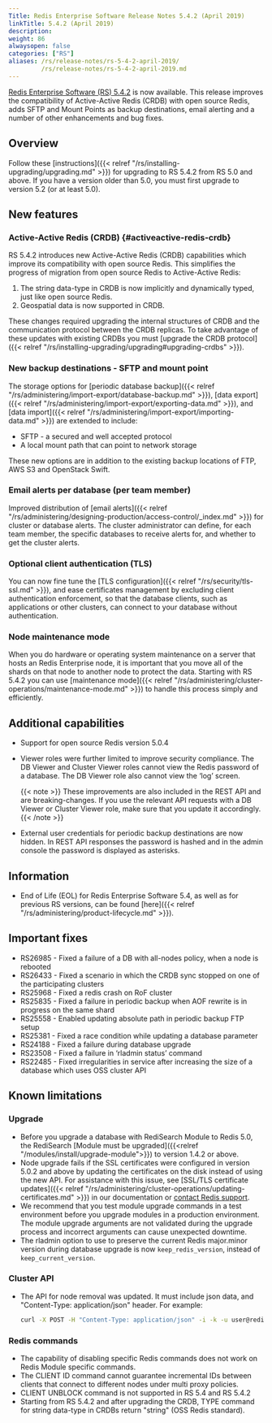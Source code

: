 ```yaml
---
Title: Redis Enterprise Software Release Notes 5.4.2 (April 2019)
linkTitle: 5.4.2 (April 2019)
description:
weight: 86
alwaysopen: false
categories: ["RS"]
aliases: /rs/release-notes/rs-5-4-2-april-2019/
         /rs/release-notes/rs-5-4-2-april-2019.md
---
```

[Redis Enterprise Software (RS) 5.4.2](https://redislabs.com/redis-enterprise/software/downloads/#downloads) is now available.
This release improves the compatibility of Active-Active Redis (CRDB) with open source Redis, adds SFTP and Mount Points as backup destinations, email alerting and a number of other enhancements and bug fixes.

## Overview

Follow these [instructions]({{< relref "/rs/installing-upgrading/upgrading.md" >}}) for upgrading to RS 5.4.2 from RS 5.0 and above.
If you have a version older than 5.0, you must first upgrade to version 5.2 (or at least 5.0).

## New features

### Active-Active Redis (CRDB) {#activeactive-redis-crdb}

RS 5.4.2 introduces new Active-Active Redis (CRDB) capabilities which improve its compatibility with open source Redis.
This simplifies the progress of migration from open source Redis to Active-Active Redis:

1. The string data-type in CRDB is now implicitly and dynamically typed, just like open source Redis.
1. Geospatial data is now supported in CRDB.

These changes required upgrading the internal structures of CRDB and the communication protocol between the CRDB replicas.
To take advantage of these updates with existing CRDBs you must [upgrade the CRDB protocol]({{< relref "/rs/installing-upgrading/upgrading#upgrading-crdbs" >}}).

### New backup destinations - SFTP and mount point

The storage options for [periodic database backup]({{< relref "/rs/administering/import-export/database-backup.md" >}}), [data export]({{< relref "/rs/administering/import-export/exporting-data.md" >}}), and [data import]({{< relref "/rs/administering/import-export/importing-data.md" >}}) are extended to include:

- SFTP - a secured and well accepted protocol
- A local mount path that can point to network storage

These new options are in addition to the existing backup locations of FTP, AWS S3 and OpenStack Swift.

### Email alerts per database (per team member)

Improved distribution of [email alerts]({{< relref "/rs/administering/designing-production/access-control/_index.md" >}}) for cluster or database alerts.
The cluster administrator can define, for each team member, the specific databases to receive alerts for, and whether to get the cluster alerts.

### Optional client authentication (TLS)

You can now fine tune the [TLS configuration]({{< relref "/rs/security/tls-ssl.md" >}}), and ease certificates management by excluding client authentication enforcement,
so that the database clients, such as applications or other clusters, can connect to your database without authentication.

### Node maintenance mode

When you do hardware or operating system maintenance on a server that hosts an Redis Enterprise node,
it is important that you move all of the shards on that node to another node to protect the data.
Starting with RS 5.4.2 you can use [maintenance mode]({{< relref "/rs/administering/cluster-operations/maintenance-mode.md" >}}) to handle this process simply and efficiently.

## Additional capabilities

- Support for open source Redis version 5.0.4
- Viewer roles were further limited to improve security compliance. The DB Viewer and Cluster Viewer roles cannot view the Redis password of a database. The DB Viewer role also cannot view the ‘log’ screen.

    {{< note >}}
These improvements are also included in the REST API and are breaking-changes.
If you use the relevant API requests with a DB Viewer or Cluster Viewer role, make sure that you update it accordingly.
    {{< /note >}}

- External user credentials for periodic backup destinations are now hidden.
    In REST API responses the password is hashed and in the admin console the password is displayed as asterisks.

## Information

- End of Life (EOL) for Redis Enterprise Software 5.4, as well as for previous RS versions,
    can be found [here]({{< relref "/rs/administering/product-lifecycle.md" >}}).

## Important fixes

- RS26985 - Fixed a failure of a DB with all-nodes policy, when a node is rebooted
- RS26433 - Fixed a scenario in which the CRDB sync stopped on one of the participating clusters
- RS25968 - Fixed a redis crash on RoF cluster
- RS25835 - Fixed a failure in periodic backup when AOF rewrite is in progress on the same shard
- RS25558 - Enabled updating absolute path in periodic backup FTP setup
- RS25381 - Fixed a race condition while updating a database parameter
- RS24188 - Fixed a failure during database upgrade
- RS23508 - Fixed a failure in ‘rladmin status’ command
- RS22485 - Fixed irregularities in service after increasing the size of a database which uses OSS cluster API

## Known limitations

### Upgrade

- Before you upgrade a database with RediSearch Module to Redis 5.0,
    the RediSearch [Module must be upgraded]({{<relref "/modules/install/upgrade-module">}}) to version 1.4.2 or above.
- Node upgrade fails if the SSL certificates were configured in version 5.0.2 and above by updating the certificates on the disk instead of using the new API.
    For assistance with this issue, see [SSL/TLS certificate updates]({{< relref "/rs/administering/cluster-operations/updating-certificates.md" >}}) in our documentation or [contact Redis support](https://redislabs.com/company/support/).
- We recommend that you test module upgrade commands in a test environment before you upgrade modules in a production environment.
    The module upgrade arguments are not validated during the upgrade process and incorrect arguments can cause unexpected downtime.
- The rladmin option to use to preserve the current Redis major.minor version during database upgrade is now `keep_redis_version`, instead of `keep_current_version`.

### Cluster API

- The API for node removal was updated. It must include json data, and "Content-Type: application/json" header. For example:

    ```sh
    curl -X POST -H "Content-Type: application/json" -i -k -u user@redislabs.com:passsword https://localhost:9443/v1/nodes/3/actions/remove --data "{}"
    ```

### Redis commands

- The capability of disabling specific Redis commands does not work on Redis Module specific commands.
- The CLIENT ID command cannot guarantee incremental IDs between clients that connect to different nodes under multi proxy policies.
- CLIENT UNBLOCK command is not supported in RS 5.4 and RS 5.4.2
- Starting from RS 5.4.2 and after upgrading the CRDB, TYPE command for string data-type in CRDBs return "string" (OSS Redis standard).
